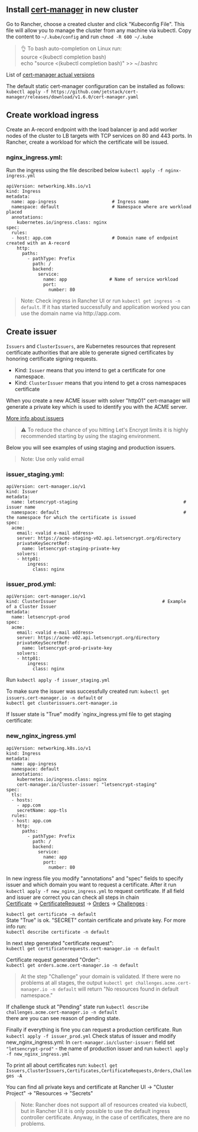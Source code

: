 ## Install [cert-manager](https://cert-manager.io/) in new cluster
Go to Rancher, choose a created cluster and click "Kubeconfig File". This file will allow you 
to manage the cluster from any machine via kubectl. Copy the content to `~/.kube/config` and run `chmod -R 600 ~/.kube`  

> :ok_hand: To bash auto-completion on Linux run:\
>source <(kubectl completion bash)\
>echo "source <(kubectl completion bash)" >> ~/.bashrc 


List of [cert-manager actual versions](https://cert-manager.io/docs/installation/supported-releases/)

The default static cert-manager configuration can be installed as follows:
`kubectl apply -f https://github.com/jetstack/cert-manager/releases/download/v1.6.0/cert-manager.yaml`

## Create workload ingress
Create an A-record endpoint with the load balancer ip and add worker nodes of the cluster to LB targets with TCP 
services on 80 and 443 ports. In Rancher, create a workload for which the certificate will be issued.

### nginx_ingress.yml:
Run the ingress using the file described below `kubectl apply -f nginx-ingress.yml`

```
apiVersion: networking.k8s.io/v1
kind: Ingress
metadata:
  name: app-ingress                     # Ingress name
  namespace: default                    # Namespace where are workload placed
  annotations:
    kubernetes.io/ingress.class: nginx
spec:
  rules:
  - host: app.com                       # Domain name of endpoint created with an A-record
    http:
      paths:
        - pathType: Prefix
          path: /
          backend:
            service: 
              name: app                # Name of service workload
              port:
                number: 80
```

> Note: Check ingress in Rancher UI or run `kubectl get ingress -n default`. If it has started successfully and 
> application worked you can use the domain name via http&#58;//app.com.

## Create issuer
`Issuers` and `ClusterIssuers`, are Kubernetes resources that represent certificate authorities that are able to 
generate signed certificates by honoring certificate signing requests.
- Kind: `Issuer` means that you intend to get a certificate for one namespace.
- Kind: `ClusterIssuer` means that you intend to get a cross namespaces certificate

When you create a new ACME issuer with solver "http01" cert-manager will generate a private key which is used to 
identify you with the ACME server.

[More info about issuers](https://cert-manager.io/docs/concepts/issuer/) 

> :warning: To reduce the chance of you hitting Let's Encrypt limits it is highly recommended starting by using the 
> staging environment.

Below you will see examples of using staging and production issuers. 
> Note: Use only valid email

### issuer_staging.yml:
```
apiVersion: cert-manager.io/v1
kind: Issuer
metadata:
  name: letsencrypt-staging                                        # issuer name
  namespace: default                                               # the namespace for which the certificate is issued
spec:
  acme:
    email: <valid e-mail address>
    server: https://acme-staging-v02.api.letsencrypt.org/directory
    privateKeySecretRef:
      name: letsencrypt-staging-private-key
    solvers:
    - http01:
        ingress:
          class: nginx
```

### issuer_prod.yml:
```
apiVersion: cert-manager.io/v1
kind: ClusterIssuer                                        # Example of a Cluster Issuer
metadata:
  name: letsencrypt-prod
spec:
  acme:
    email: <valid e-mail address>
    server: https://acme-v02.api.letsencrypt.org/directory
    privateKeySecretRef:
      name: letsencrypt-prod-private-key
    solvers:
    - http01:
        ingress:
          class: nginx
```

Run `kubectl apply -f issuer_staging.yml`

To make sure the issuer was successfully created run:
`kubectl get issuers.cert-manager.io -n default` or\
`kubectl get clusterissuers.cert-manager.io`

If Issuer state is "True" modify `nginx_ingress.yml file to get staging certificate:

### new_nginx_ingress.yml
```
apiVersion: networking.k8s.io/v1
kind: Ingress
metadata:
  name: app-ingress
  namespace: default
  annotations:
    kubernetes.io/ingress.class: nginx    
    cert-manager.io/cluster-issuer: "letsencrypt-staging"
spec:
  tls:
  - hosts:
    - app.com
    secretName: app-tls
  rules:
  - host: app.com
    http:
      paths:
        - pathType: Prefix
          path: /
          backend:
            service: 
              name: app
              port:
                number: 80
```

In new ingress file you modify "annotations" and "spec" fields to specify issuer and which domain you want to 
request a certificate. After it run `kubectl apply -f new_nginx_ingress.yml` to request certificate. If all field and 
issuer are correct you can check all steps in chain\
[Certificate](https://cert-manager.io/docs/concepts/certificate/) -> 
[CertificateRequest](https://cert-manager.io/docs/concepts/certificaterequest/) -> 
[Orders](https://cert-manager.io/docs/concepts/acme-orders-challenges/) -> 
[Challenges](https://cert-manager.io/docs/concepts/acme-orders-challenges/) :

`kubectl get certificate -n default`\
State "True" is ok. "SECRET" contain certificate and private key.
For more info run:\
`kubectl describe certificate -n default`

In next step generated "certificate request":\
`kubectl get certificaterequests.cert-manager.io -n default`

Certificate request generated "Order":\
`kubectl get orders.acme.cert-manager.io -n default`

>At the step "Challenge" your domain is validated. If there were no problems at all stages, the output
>`kubectl get challenges.acme.cert-manager.io -n default` will return "No resources found in default namespace."

If challenge stuck at "Pending" state run `kubectl describe challenges.acme.cert-manager.io -n default`\
there are you can see reason of pending state.

Finally if everything is fine you can request a production certificate.
Run `kubectl apply -f issuer_prod.yml`
Check status of issuer and modify new_nginx_ingress.yml:
In `cert-manager.io/cluster-issuer:` field set `"letsencrypt-prod"` - the name of production issuer and run
`kubectl apply -f new_nginx_ingress.yml`

To print all about certificates run:
`kubectl get Issuers,ClusterIssuers,Certificates,CertificateRequests,Orders,Challenges -A`

You can find all private keys and certificate at Rancher UI -> "Cluster Project" -> "Resources -> "Secrets"

> Note: Rancher does not support all of resources created via kubectl, but in Rancher UI it is only possible to use 
> the default ingress controller certificate. Anyway, in the case of certificates, there are no problems.